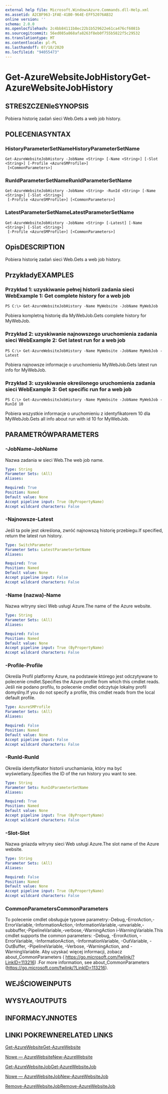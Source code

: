 ```yaml
---
external help file: Microsoft.WindowsAzure.Commands.dll-Help.xml
ms.assetid: A2CBF963-1FAE-41B0-964E-EFF52076AB32
online version: ''
schema: 2.0.0
ms.openlocfilehash: 2c4bb84111b8ec22b1b529622e61ca476cf6081b
ms.sourcegitcommit: 56ed085a868afa8263f8eb0f755b5822f5c29532
ms.translationtype: MT
ms.contentlocale: pl-PL
ms.lasthandoff: 07/18/2020
ms.locfileid: "94055473"
---
```

# <span data-ttu-id="84353-101">Get-AzureWebsiteJobHistory</span><span class="sxs-lookup"><span data-stu-id="84353-101">Get-AzureWebsiteJobHistory</span></span>

## <span data-ttu-id="84353-102">STRESZCZENIe</span><span class="sxs-lookup"><span data-stu-id="84353-102">SYNOPSIS</span></span>
<span data-ttu-id="84353-103">Pobiera historię zadań sieci Web.</span><span class="sxs-lookup"><span data-stu-id="84353-103">Gets a web job history.</span></span>

## <span data-ttu-id="84353-104">POLECENIA</span><span class="sxs-lookup"><span data-stu-id="84353-104">SYNTAX</span></span>

### <span data-ttu-id="84353-105">HistoryParameterSetName</span><span class="sxs-lookup"><span data-stu-id="84353-105">HistoryParameterSetName</span></span>
```
Get-AzureWebsiteJobHistory -JobName <String> [-Name <String>] [-Slot <String>] [-Profile <AzureSMProfile>]
 [<CommonParameters>]
```

### <span data-ttu-id="84353-106">RunIdParameterSetName</span><span class="sxs-lookup"><span data-stu-id="84353-106">RunIdParameterSetName</span></span>
```
Get-AzureWebsiteJobHistory -JobName <String> -RunId <String> [-Name <String>] [-Slot <String>]
 [-Profile <AzureSMProfile>] [<CommonParameters>]
```

### <span data-ttu-id="84353-107">LatestParameterSetName</span><span class="sxs-lookup"><span data-stu-id="84353-107">LatestParameterSetName</span></span>
```
Get-AzureWebsiteJobHistory -JobName <String> [-Latest] [-Name <String>] [-Slot <String>]
 [-Profile <AzureSMProfile>] [<CommonParameters>]
```

## <span data-ttu-id="84353-108">Opis</span><span class="sxs-lookup"><span data-stu-id="84353-108">DESCRIPTION</span></span>
<span data-ttu-id="84353-109">Pobiera historię zadań sieci Web.</span><span class="sxs-lookup"><span data-stu-id="84353-109">Gets a web job history.</span></span>

## <span data-ttu-id="84353-110">Przykłady</span><span class="sxs-lookup"><span data-stu-id="84353-110">EXAMPLES</span></span>

### <span data-ttu-id="84353-111">Przykład 1: uzyskiwanie pełnej historii zadania sieci Web</span><span class="sxs-lookup"><span data-stu-id="84353-111">Example 1: Get complete history for a web job</span></span>
```
PS C:\> Get-AzureWebsiteJobHistory -Name MyWebsite -JobName MyWebJob
```

<span data-ttu-id="84353-112">Pobiera kompletną historię dla MyWebJob.</span><span class="sxs-lookup"><span data-stu-id="84353-112">Gets complete history for MyWebJob.</span></span>

### <span data-ttu-id="84353-113">Przykład 2: uzyskiwanie najnowszego uruchomienia zadania sieci Web</span><span class="sxs-lookup"><span data-stu-id="84353-113">Example 2: Get latest run for a web job</span></span>
```
PS C:\> Get-AzureWebsiteJobHistory -Name MyWebsite -JobName MyWebJob -Latest
```

<span data-ttu-id="84353-114">Pobiera najnowsze informacje o uruchomieniu MyWebJob.</span><span class="sxs-lookup"><span data-stu-id="84353-114">Gets latest run info for MyWebJob.</span></span>

### <span data-ttu-id="84353-115">Przykład 3: uzyskiwanie określonego uruchomienia zadania sieci Web</span><span class="sxs-lookup"><span data-stu-id="84353-115">Example 3: Get specific run for a web job</span></span>
```
PS C:\> Get-AzureWebsiteJobHistory -Name MyWebsite -JobName MyWebJob -RunId 10
```

<span data-ttu-id="84353-116">Pobiera wszystkie informacje o uruchomieniu z identyfikatorem 10 dla MyWebJob.</span><span class="sxs-lookup"><span data-stu-id="84353-116">Gets all info about run with id 10 for MyWebJob.</span></span>

## <span data-ttu-id="84353-117">PARAMETRÓW</span><span class="sxs-lookup"><span data-stu-id="84353-117">PARAMETERS</span></span>

### <span data-ttu-id="84353-118">-JobName</span><span class="sxs-lookup"><span data-stu-id="84353-118">-JobName</span></span>
<span data-ttu-id="84353-119">Nazwa zadania w sieci Web.</span><span class="sxs-lookup"><span data-stu-id="84353-119">The web job name.</span></span>

```yaml
Type: String
Parameter Sets: (All)
Aliases: 

Required: True
Position: Named
Default value: None
Accept pipeline input: True (ByPropertyName)
Accept wildcard characters: False
```

### <span data-ttu-id="84353-120">-Najnowsze</span><span class="sxs-lookup"><span data-stu-id="84353-120">-Latest</span></span>
<span data-ttu-id="84353-121">Jeśli ta pole jest określona, zwróć najnowszą historię przebiegu.</span><span class="sxs-lookup"><span data-stu-id="84353-121">If specified, return the latest run history.</span></span>

```yaml
Type: SwitchParameter
Parameter Sets: LatestParameterSetName
Aliases: 

Required: True
Position: Named
Default value: None
Accept pipeline input: False
Accept wildcard characters: False
```

### <span data-ttu-id="84353-122">-Name (nazwa)</span><span class="sxs-lookup"><span data-stu-id="84353-122">-Name</span></span>
<span data-ttu-id="84353-123">Nazwa witryny sieci Web usługi Azure.</span><span class="sxs-lookup"><span data-stu-id="84353-123">The name of the Azure website.</span></span>

```yaml
Type: String
Parameter Sets: (All)
Aliases: 

Required: False
Position: Named
Default value: None
Accept pipeline input: True (ByPropertyName)
Accept wildcard characters: False
```

### <span data-ttu-id="84353-124">-Profile</span><span class="sxs-lookup"><span data-stu-id="84353-124">-Profile</span></span>
<span data-ttu-id="84353-125">Określa Profil platformy Azure, na podstawie którego jest odczytywane to polecenie cmdlet.</span><span class="sxs-lookup"><span data-stu-id="84353-125">Specifies the Azure profile from which this cmdlet reads.</span></span>
<span data-ttu-id="84353-126">Jeśli nie podano profilu, to polecenie cmdlet odczytuje lokalny profil domyślny.</span><span class="sxs-lookup"><span data-stu-id="84353-126">If you do not specify a profile, this cmdlet reads from the local default profile.</span></span>

```yaml
Type: AzureSMProfile
Parameter Sets: (All)
Aliases: 

Required: False
Position: Named
Default value: None
Accept pipeline input: False
Accept wildcard characters: False
```

### <span data-ttu-id="84353-127">-RunId</span><span class="sxs-lookup"><span data-stu-id="84353-127">-RunId</span></span>
<span data-ttu-id="84353-128">Określa identyfikator historii uruchamiania, który ma być wyświetlany.</span><span class="sxs-lookup"><span data-stu-id="84353-128">Specifies the ID of the run history you want to see.</span></span>

```yaml
Type: String
Parameter Sets: RunIdParameterSetName
Aliases: 

Required: True
Position: Named
Default value: None
Accept pipeline input: True (ByPropertyName)
Accept wildcard characters: False
```

### <span data-ttu-id="84353-129">-Slot</span><span class="sxs-lookup"><span data-stu-id="84353-129">-Slot</span></span>
<span data-ttu-id="84353-130">Nazwa gniazda witryny sieci Web usługi Azure.</span><span class="sxs-lookup"><span data-stu-id="84353-130">The slot name of the Azure website.</span></span>

```yaml
Type: String
Parameter Sets: (All)
Aliases: 

Required: False
Position: Named
Default value: None
Accept pipeline input: True (ByPropertyName)
Accept wildcard characters: False
```

### <span data-ttu-id="84353-131">CommonParameters</span><span class="sxs-lookup"><span data-stu-id="84353-131">CommonParameters</span></span>
<span data-ttu-id="84353-132">To polecenie cmdlet obsługuje typowe parametry:-Debug,-ErrorAction,-ErrorVariable,-InformationAction,-InformationVariable,-unvariable,-subbuffer,-PipelineVariable,-verbose,-WarningAction i-WarningVariable.</span><span class="sxs-lookup"><span data-stu-id="84353-132">This cmdlet supports the common parameters: -Debug, -ErrorAction, -ErrorVariable, -InformationAction, -InformationVariable, -OutVariable, -OutBuffer, -PipelineVariable, -Verbose, -WarningAction, and -WarningVariable.</span></span> <span data-ttu-id="84353-133">Aby uzyskać więcej informacji, zobacz about_CommonParameters ( https://go.microsoft.com/fwlink/?LinkID=113216) .</span><span class="sxs-lookup"><span data-stu-id="84353-133">For more information, see about_CommonParameters (https://go.microsoft.com/fwlink/?LinkID=113216).</span></span>

## <span data-ttu-id="84353-134">WEJŚCIOWE</span><span class="sxs-lookup"><span data-stu-id="84353-134">INPUTS</span></span>

## <span data-ttu-id="84353-135">WYSYŁA</span><span class="sxs-lookup"><span data-stu-id="84353-135">OUTPUTS</span></span>

## <span data-ttu-id="84353-136">INFORMACYJN</span><span class="sxs-lookup"><span data-stu-id="84353-136">NOTES</span></span>

## <span data-ttu-id="84353-137">LINKI POKREWNE</span><span class="sxs-lookup"><span data-stu-id="84353-137">RELATED LINKS</span></span>

[<span data-ttu-id="84353-138">Get-AzureWebsite</span><span class="sxs-lookup"><span data-stu-id="84353-138">Get-AzureWebsite</span></span>](./Get-AzureWebsite.md)

[<span data-ttu-id="84353-139">Nowe — AzureWebsite</span><span class="sxs-lookup"><span data-stu-id="84353-139">New-AzureWebsite</span></span>](./New-AzureWebsite.md)

[<span data-ttu-id="84353-140">Get-AzureWebsiteJob</span><span class="sxs-lookup"><span data-stu-id="84353-140">Get-AzureWebsiteJob</span></span>](./Get-AzureWebsiteJob.md)

[<span data-ttu-id="84353-141">Nowe — AzureWebsiteJob</span><span class="sxs-lookup"><span data-stu-id="84353-141">New-AzureWebsiteJob</span></span>](./New-AzureWebsiteJob.md)

[<span data-ttu-id="84353-142">Remove-AzureWebsiteJob</span><span class="sxs-lookup"><span data-stu-id="84353-142">Remove-AzureWebsiteJob</span></span>](./Remove-AzureWebsiteJob.md)


